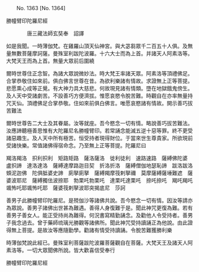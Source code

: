 ﻿　　No. 1363 [No. 1364]

勝幢臂印陀羅尼經

　　　　唐三藏法師玄奘奉　詔譯


如是我聞。一時薄伽梵。在雞羅山頂天仙神宮。與大苾芻眾千二百五十人俱。及無量無數菩薩摩訶薩。曼殊室利跋陀波羅。十六大士而為上首。并諸天人阿素洛等。大梵天王而為上首。無量大眾前后圍繞

爾時世尊住正念智。為諸大眾說微妙法。時大梵王率諸天眾。阿素洛等頂禮佛足。合掌恭敬住如來前。俱白佛言世尊在昔。為欲利樂諸有情故。求證無上正等菩提。悲愿熏心成等正覺。有大神力具大慈悲。何故現見諸有情類。墮在地獄餓鬼傍生。及人天中受諸劇苦。不設善巧方便濟拔。惟愿哀愍令脫苦難。時觀自在亦率無量持咒天仙。頂禮佛足合掌恭敬。住如來前俱白佛言。唯愿哀愍諸有情故。開示善巧拔苦難法

爾時世尊告二大士及其眷屬。汝等就座。吾今愍念一切有情。略說善巧拔苦難法。汝應諦聽極善思惟有大陀羅尼名勝幢臂印。若常誦念能滅五逆十惡等罪。終不更受諸惡趣生。及人天中所有極苦。恒受持者現得財位。于當來世生尊貴家。所欲現前受諸快樂。常值諸佛得宿命念。乃至無上正等菩提。陀羅尼曰

羯洛羯洛　抧利抧利　矩路矩路　薩洛薩洛　徙利徒利　速路速路　薩縛佛陀婆　盧抧諦　達洛達洛　薩縛達摩路迦目契　折洛折洛　薩縛僧伽地瑟恥諦　跋洛跋洛　頞泥迦佛　陀俱胝婆史諦　廁拏廁拏　薩縛羯摩筏剌拏禰　莫摩薩縛薩埵難遮　薩婆波耶尼　薩縛獨佉波捺耶　勃栗吒勃栗吒　達栗吒達栗吒　捺吒捺吒　羯吒羯吒　颯怖吒耶颯怖吒耶　薩婆筏剌拏波耶突揭底尼　莎訶

善男子此勝幢臂印陀羅尼。是殑伽沙等諸佛共說。吾今愍念一切有情。因汝等請亦為眾說。善男子諸佛出世甚為難遇。善得人身復難于是。聞此神咒更復為難。若有善男子善女人。能正受持尚為難得。何況書寫精勤誦念。及勸他人令受持者。善男子我念過去。曾于藥師琉璃光勝觀等諸佛所。聞此神咒受持讀誦正為他說。由此證得無上菩提。是故汝等應隨勤學。勸諸有情受持讀誦。令脫苦難獲勝利樂

時薄伽梵說此經已。曼殊室利菩薩跋陀波羅菩薩觀自在菩薩。大梵天王及諸天人阿素洛等。一切大眾聞佛所說。皆大歡喜信受奉行

勝幢臂印陀羅尼經
